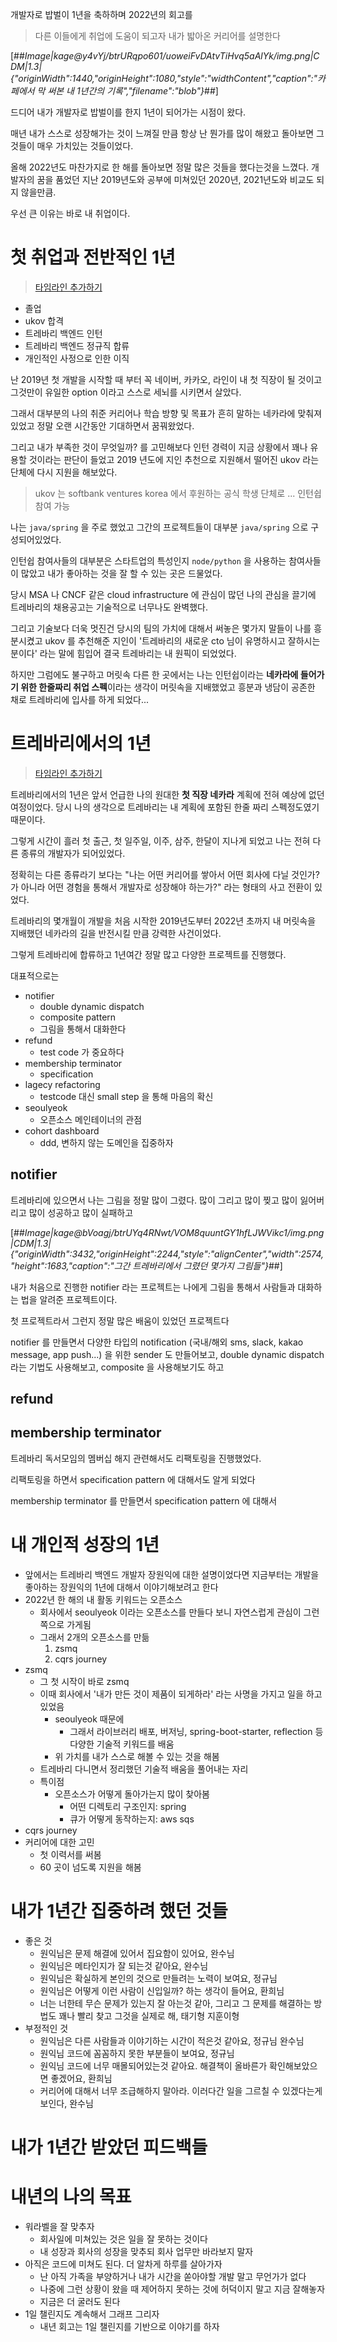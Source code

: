 개발자로 밥벌이 1년을 축하하며 2022년의 회고를

> 다른 이들에게 취업에 도움이 되고자 내가 밟아온 커리어를 설명한다

[##_Image|kage@y4vYj/btrURqpo601/uoweiFvDAtvTiHvq5aAlYk/img.png|CDM|1.3|{"originWidth":1440,"originHeight":1080,"style":"widthContent","caption":"카페에서 막 써본 내 1년간의 기록","filename":"blob"}_##]

드디어 내가 개발자로 밥벌이를 한지 1년이 되어가는 시점이 왔다.

매년 내가 스스로 성장해가는 것이 느껴질 만큼 항상 난 뭔가를 많이 해왔고 돌아보면 그것들이 매우 가치있는 것들이었다.

올해 2022년도 마찬가지로 한 해를 돌아보면 정말 많은 것들을 했다는것을 느꼈다. 개발자의 꿈을 품었던 지난 2019년도와 공부에 미쳐있던 2020년, 2021년도와 비교도 되지 않을만큼.

우선 큰 이유는 바로 내 취업이다.

# 첫 취업과 전반적인 1년

> [타임라인 추가하기](#)

- 졸업
- ukov 합격
- 트레바리 백엔드 인턴
- 트레바리 백엔드 정규직 합류
- 개인적인 사정으로 인한 이직

난 2019년 첫 개발을 시작할 때 부터 꼭 네이버, 카카오, 라인이 내 첫 직장이 될 것이고 그것만이 유일한 option 이라고 스스로 세뇌를 시키면서 살았다.

그래서 대부분의 나의 취준 커리어나 학습 방향 및 목표가 흔히 말하는 네카라에 맞춰져 있었고 정말 오랜 시간동안 기대하면서 꿈꿔왔었다.

그리고 내가 부족한 것이 무엇일까? 를 고민해보다 인턴 경력이 지금 상황에서 꽤나 유용할 것이라는 판단이 들었고 2019 년도에 지인 추천으로 지원해서 떨어진 ukov 라는 단체에 다시 지원을 해보았다.

> ukov 는 softbank ventures korea 에서 후원하는 공식 학생 단체로 ... 인턴쉽 참여 가능

나는 `java/spring` 을 주로 했었고 그간의 프로젝트들이 대부분 `java/spring` 으로 구성되어있었다.

인턴쉽 참여사들의 대부분은 스타트업의 특성인지 `node/python` 을 사용하는 참여사들이 많았고 내가 좋아하는 것을 잘 할 수 있는 곳은 드물었다.

당시 MSA 나 CNCF 같은 cloud infrastructure 에 관심이 많던 나의 관심을 끌기에 트레바리의 채용공고는 기술적으로 너무나도 완벽했다.

그리고 기술보다 더욱 멋진건 당시의 팀의 가치에 대해서 써놓은 몇가지 말들이 나를 흥분시켰고 ukov 를 추천해준 지인이 '트레바리의 새로운 cto 님이 유명하시고 잘하시는 분이다' 라는 말에 힘입어 결국 트레바리는 내 원픽이 되었었다.

하지만 그럼에도 불구하고 머릿속 다른 한 곳에서는 나는 인턴쉽이라는 **네카라에 들어가기 위한 한줄짜리 취업 스펙**이라는 생각이 머릿속을 지배했었고 흥분과 냉담이 공존한 채로 트레바리에 입사를 하게 되었다...

# 트레바리에서의 1년

> [타임라인 추가하기](#)

트레바리에서의 1년은 앞서 언급한 나의 원대한 **첫 직장 네카라** 계획에 전혀 예상에 없던 여정이었다. 당시 나의 생각으로 트레바리는 내 계획에 포함된 한줄 짜리 스펙정도였기 때문이다.

그렇게 시간이 흘러 첫 출근, 첫 일주일, 이주, 삼주, 한달이 지나게 되었고 나는 전혀 다른 종류의 개발자가 되어있었다. 

정확히는 다른 종류라기 보다는 "나는 어떤 커리어를 쌓아서 어떤 회사에 다닐 것인가?가 아니라 어떤 경험을 통해서 개발자로 성장해야 하는가?" 라는 형태의 사고 전환이 있었다.

트레바리의 몇개월이 개발을 처음 시작한 2019년도부터 2022년 초까지 내 머릿속을 지배했던 네카라의 길을 반전시킬 만큼 강력한 사건이었다.

그렇게 트레바리에 합류하고 1년여간 정말 많고 다양한 프로젝트를 진행했다.

대표적으로는

- notifier
  - double dynamic dispatch
  - composite pattern
  - 그림을 통해서 대화한다
- refund
  - test code 가 중요하다
- membership terminator
  - specification
- lagecy refactoring
  - testcode 대신 small step 을 통해 마음의 확신
- seoulyeok
  - 오픈소스 메인테이너의 관점
- cohort dashboard
  - ddd, 변하지 않는 도메인을 집중하자

## notifier

트레바리에 있으면서 나는 그림을 정말 많이 그렸다. 많이 그리고 많이 찢고 많이 잃어버리고 많이 성공하고 많이 실패하고

[##_Image|kage@bVoagj/btrUYq4RNwt/VOM8quuntGY1hfLJWVikc1/img.png|CDM|1.3|{"originWidth":3432,"originHeight":2244,"style":"alignCenter","width":2574,"height":1683,"caption":"그간 트레바리에서 그렸던 몇가지 그림들"}_##]

내가 처음으로 진행한 notifier 라는 프로젝트는 나에게 그림을 통해서 사람들과 대화하는 법을 알려준 프로젝트이다.

첫 프로젝트라서 그런지 정말 많은 배움이 있었던 프로젝트다

notifier 를 만들면서 다양한 타입의 notification (국내/해외 sms, slack, kakao message, app push...) 을 위한 sender 도 만들어보고, double dynamic dispatch 라는 기법도 사용해보고, composite 을 사용해보기도 하고

## refund

## membership terminator

트레바리 독서모임의 멤버십 해지 관련해서도 리팩토링을 진행했었다.

리팩토링을 하면서 specification pattern 에 대해서도 알게 되었다

membership terminator 를 만들면서 specification pattern 에 대해서 

# 내 개인적 성장의 1년

- 앞에서는 트레바리 백엔드 개발자 장원익에 대한 설명이었다면 지금부터는 개발을 좋아하는 장원익의 1년에 대해서 이야기해보려고 한다
- 2022년 한 해의 내 활동 키워드는 오픈소스
  - 회사에서 seoulyeok 이라는 오픈소스를 만들다 보니 자연스럽게 관심이 그런 쪽으로 가게됨
  - 그래서 2개의 오픈소스를 만듦
    1. zsmq
    2. cqrs journey
- zsmq
  - 그 첫 시작이 바로 zsmq
  - 이때 회사에서 '내가 만든 것이 제품이 되게하라' 라는 사명을 가지고 일을 하고 있었음
    - seoulyeok 때문에
      - 그래서 라이브러리 배포, 버저닝, spring-boot-starter, reflection 등 다양한 기술적 키워드를 배움
    - 위 가치를 내가 스스로 해볼 수 있는 것을 해봄
  - 트레바리 다니면서 정리했던 기술적 배움을 풀어내는 자리
  - 특이점
    - 오픈소스가 어떻게 돌아가는지 많이 찾아봄
      - 어떤 디렉토리 구조인지: spring
      - 큐가 어떻게 동작하는지: aws sqs
- cqrs journey
- 커리어에 대한 고민
  - 첫 이력서를 써봄
  - 60 곳이 넘도록 지원을 해봄

# 내가 1년간 집중하려 했던 것들

- 좋은 것
  - 원익님은 문제 해결에 있어서 집요함이 있어요, 완수님
  - 원익님은 메타인지가 잘 되는것 같아요, 완수님
  - 원익님은 확실하게 본인의 것으로 만들려는 노력이 보여요, 정규님
  - 원익님은 어떻게 이런 사람이 신입일까? 하는 생각이 들어요, 환희님
  - 너는 너한테 무슨 문제가 있는지 잘 아는것 같아, 그리고 그 문제를 해결하는 방법도 꽤나 빨리 찾고 그것을 실제로 해, 태기형 지훈이형
- 부정적인 것
  - 원익님은 다른 사람들과 이야기하는 시간이 적은것 같아요, 정규님 완수님
  - 원익님 코드에 꼼꼼하지 못한 부분들이 보여요, 정규님
  - 원익님 코드에 너무 매몰되어있는것 같아요. 해결책이 올바른가 확인해보았으면 좋겠어요, 환희님
  - 커리어에 대해서 너무 조급해하지 말아라. 이러다간 일을 그르칠 수 있겠다는게 보인다, 완수님


# 내가 1년간 받았던 피드백들

# 내년의 나의 목표

- 워라벨을 잘 맞추자
  - 회사일에 미쳐있는 것은 일을 잘 못하는 것이다
  - 내 성장과 회사의 성장을 맞추되 회사 업무만 바라보지 말자
- 아직은 코드에 미쳐도 된다. 더 알차게 하루를 살아가자
  - 난 아직 가족을 부양하거나 내가 시간을 쏟아야할 개발 말고 무언가가 없다
  - 나중에 그런 상황이 왔을 때 제어하지 못하는 것에 허덕이지 말고 지금 잘해놓자
  - 지금은 더 굴러도 된다
- 1일 챌린지도 계속해서 그래프 그리자
  - 내년 회고는 1일 챌린지를 기반으로 이야기를 하자
